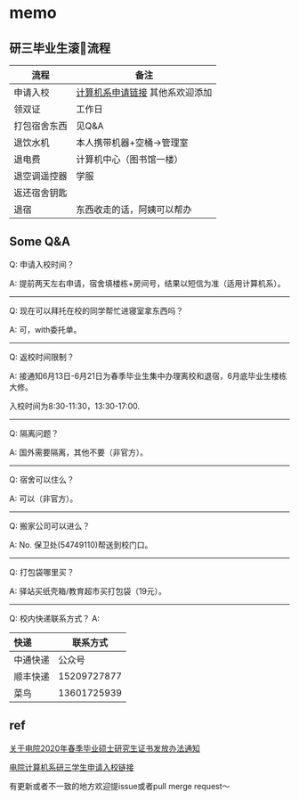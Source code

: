 # memo

## 研三毕业生滚🥚流程

| 流程         | 备注                                                         |
| ------------ | ------------------------------------------------------------ |
| 申请入校     | [计算机系申请链接](https://shimo.im/forms/onq7Mg7jDZT4FjA9/fill) 其他系欢迎添加 |
| 领双证       | 工作日                                                       |
| 打包宿舍东西 | 见Q&A                                                        |
| 退饮水机     | 本人携带机器+空桶->管理室                                    |
| 退电费       | 计算机中心（图书馆一楼）                                     |
| 退空调遥控器 | 学服                                                         |
| 返还宿舍钥匙 |                                                              |
| 退宿         | 东西收走的话，阿姨可以帮办                                   |



## Some Q&A

Q: 申请入校时间？

A: 提前两天左右申请，宿舍填楼栋+房间号，结果以短信为准（适用计算机系）。

---

Q: 现在可以拜托在校的同学帮忙进寝室拿东西吗？

A: 可，with委托单。

---

Q: 返校时间限制？

A: 接通知6月13日-6月21日为春季毕业生集中办理离校和退宿，6月底毕业生楼栋大修。

入校时间为8:30-11:30，13:30-17:00.

---

Q: 隔离问题？

A: 国外需要隔离，其他不要（非官方）。

---

Q: 宿舍可以住么？

A: 可以（非官方）。

---


Q: 搬家公司可以进么？

A: No. 保卫处(54749110)帮送到校门口。

---


Q: 打包袋哪里买？

A: 驿站买纸壳箱/教育超市买打包袋（19元）。

---

Q: 校内快递联系方式？
A: 

| 快递     | 联系方式    |
| :------- | ----------- |
| 中通快递 | 公众号      |
| 顺丰快递 | 15209727877 |
| 菜鸟     | 13601725939 |



## ref

[关于电院2020年春季毕业硕士研究生证书发放办法通知](http://yjwb.seiee.sjtu.edu.cn/yjwb/info/16576.htm)

[电院计算机系研三学生申请入校链接](https://shimo.im/forms/onq7Mg7jDZT4FjA9/fill)

有更新或者不一致的地方欢迎提issue或者pull merge request～
